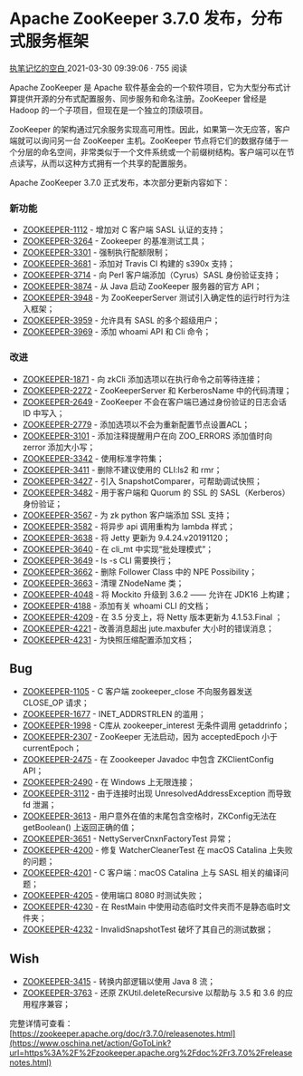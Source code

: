 # Apache ZooKeeper 3.7.0 发布，分布式服务框架

[执笔记忆的空白 ](https://122.51.148.168/users/26)2021-03-30 09:39:06 ⋅ 755 阅读

Apache ZooKeeper 是 Apache 软件基金会的一个软件项目，它为大型分布式计算提供开源的分布式配置服务、同步服务和命名注册。ZooKeeper 曾经是 Hadoop 的一个子项目，但现在是一个独立的顶级项目。

ZooKeeper 的架构通过冗余服务实现高可用性。因此，如果第一次无应答，客户端就可以询问另一台 ZooKeeper 主机。ZooKeeper 节点将它们的数据存储于一个分层的命名空间，非常类似于一个文件系统或一个前缀树结构。客户端可以在节点读写，从而以这种方式拥有一个共享的配置服务。

Apache ZooKeeper 3.7.0 正式发布，本次部分更新内容如下：

### **新功能**

- [ZOOKEEPER-1112](https://www.oschina.net/action/GoToLink?url=https%3A%2F%2Fissues.apache.org%2Fjira%2Fbrowse%2FZOOKEEPER-1112) - 增加对 C 客户端 SASL 认证的支持；
- [ZOOKEEPER-3264](https://www.oschina.net/action/GoToLink?url=https%3A%2F%2Fissues.apache.org%2Fjira%2Fbrowse%2FZOOKEEPER-3264) - Zookeeper 的基准测试工具；
- [ZOOKEEPER-3301](https://www.oschina.net/action/GoToLink?url=https%3A%2F%2Fissues.apache.org%2Fjira%2Fbrowse%2FZOOKEEPER-3301) - 强制执行配额限制；
- [ZOOKEEPER-3681](https://www.oschina.net/action/GoToLink?url=https%3A%2F%2Fissues.apache.org%2Fjira%2Fbrowse%2FZOOKEEPER-3681) - 添加对 Travis CI 构建的 s390x 支持；
- [ZOOKEEPER-3714](https://www.oschina.net/action/GoToLink?url=https%3A%2F%2Fissues.apache.org%2Fjira%2Fbrowse%2FZOOKEEPER-3714) - 向 Perl 客户端添加（Cyrus）SASL 身份验证支持；
- [ZOOKEEPER-3874](https://www.oschina.net/action/GoToLink?url=https%3A%2F%2Fissues.apache.org%2Fjira%2Fbrowse%2FZOOKEEPER-3874) - 从 Java 启动 ZooKeeper 服务器的官方 API；
- [ZOOKEEPER-3948](https://www.oschina.net/action/GoToLink?url=https%3A%2F%2Fissues.apache.org%2Fjira%2Fbrowse%2FZOOKEEPER-3948) - 为 ZooKeeperServer 测试引入确定性的运行时行为注入框架；
- [ZOOKEEPER-3959](https://www.oschina.net/action/GoToLink?url=https%3A%2F%2Fissues.apache.org%2Fjira%2Fbrowse%2FZOOKEEPER-3959) - 允许具有 SASL 的多个超级用户；
- [ZOOKEEPER-3969](https://www.oschina.net/action/GoToLink?url=https%3A%2F%2Fissues.apache.org%2Fjira%2Fbrowse%2FZOOKEEPER-3969) - 添加 whoami API 和 Cli 命令；

### **改进**

- [ZOOKEEPER-1871](https://www.oschina.net/action/GoToLink?url=https%3A%2F%2Fissues.apache.org%2Fjira%2Fbrowse%2FZOOKEEPER-1871) - 向 zkCli 添加选项以在执行命令之前等待连接；
- [ZOOKEEPER-2272](https://www.oschina.net/action/GoToLink?url=https%3A%2F%2Fissues.apache.org%2Fjira%2Fbrowse%2FZOOKEEPER-2272) - ZooKeeperServer 和 KerberosName 中的代码清理；
- [ZOOKEEPER-2649](https://www.oschina.net/action/GoToLink?url=https%3A%2F%2Fissues.apache.org%2Fjira%2Fbrowse%2FZOOKEEPER-2649) - ZooKeeper 不会在客户端已通过身份验证的日志会话 ID 中写入；
- [ZOOKEEPER-2779](https://www.oschina.net/action/GoToLink?url=https%3A%2F%2Fissues.apache.org%2Fjira%2Fbrowse%2FZOOKEEPER-2779) - 添加选项以不会为重新配置节点设置ACL；
- [ZOOKEEPER-3101](https://www.oschina.net/action/GoToLink?url=https%3A%2F%2Fissues.apache.org%2Fjira%2Fbrowse%2FZOOKEEPER-3101) - 添加注释提醒用户在向 ZOO_ERRORS 添加值时向 zerror 添加大小写；
- [ZOOKEEPER-3342](https://www.oschina.net/action/GoToLink?url=https%3A%2F%2Fissues.apache.org%2Fjira%2Fbrowse%2FZOOKEEPER-3342) - 使用标准字符集；
- [ZOOKEEPER-3411](https://www.oschina.net/action/GoToLink?url=https%3A%2F%2Fissues.apache.org%2Fjira%2Fbrowse%2FZOOKEEPER-3411) - 删除不建议使用的 CLI:ls2 和 rmr；
- [ZOOKEEPER-3427](https://www.oschina.net/action/GoToLink?url=https%3A%2F%2Fissues.apache.org%2Fjira%2Fbrowse%2FZOOKEEPER-3427) - 引入 SnapshotComparer，可帮助调试快照；
- [ZOOKEEPER-3482](https://www.oschina.net/action/GoToLink?url=https%3A%2F%2Fissues.apache.org%2Fjira%2Fbrowse%2FZOOKEEPER-3482) - 用于客户端和 Quorum 的 SSL 的 SASL（Kerberos）身份验证；
- [ZOOKEEPER-3567](https://www.oschina.net/action/GoToLink?url=https%3A%2F%2Fissues.apache.org%2Fjira%2Fbrowse%2FZOOKEEPER-3567) - 为 zk python 客户端添加 SSL 支持；
- [ZOOKEEPER-3582](https://www.oschina.net/action/GoToLink?url=https%3A%2F%2Fissues.apache.org%2Fjira%2Fbrowse%2FZOOKEEPER-3582) - 将异步 api 调用重构为 lambda 样式；
- [ZOOKEEPER-3638](https://www.oschina.net/action/GoToLink?url=https%3A%2F%2Fissues.apache.org%2Fjira%2Fbrowse%2FZOOKEEPER-3638) - 将 Jetty 更新为 9.4.24.v20191120；
- [ZOOKEEPER-3640](https://www.oschina.net/action/GoToLink?url=https%3A%2F%2Fissues.apache.org%2Fjira%2Fbrowse%2FZOOKEEPER-3640) - 在 cli_mt 中实现“批处理模式”；
- [ZOOKEEPER-3649](https://www.oschina.net/action/GoToLink?url=https%3A%2F%2Fissues.apache.org%2Fjira%2Fbrowse%2FZOOKEEPER-3649) - ls -s CLI 需要换行；
- [ZOOKEEPER-3662](https://www.oschina.net/action/GoToLink?url=https%3A%2F%2Fissues.apache.org%2Fjira%2Fbrowse%2FZOOKEEPER-3662) - 删除 Follower Class 中的 NPE Possibility；
- [ZOOKEEPER-3663](https://www.oschina.net/action/GoToLink?url=https%3A%2F%2Fissues.apache.org%2Fjira%2Fbrowse%2FZOOKEEPER-3663) - 清理 ZNodeName 类；
- [ZOOKEEPER-4048](https://www.oschina.net/action/GoToLink?url=https%3A%2F%2Fissues.apache.org%2Fjira%2Fbrowse%2FZOOKEEPER-4048) - 将 Mockito 升级到 3.6.2 —— 允许在 JDK16 上构建；
- [ZOOKEEPER-4188](https://www.oschina.net/action/GoToLink?url=https%3A%2F%2Fissues.apache.org%2Fjira%2Fbrowse%2FZOOKEEPER-4188) - 添加有关 whoami CLI 的文档；
- [ZOOKEEPER-4209](https://www.oschina.net/action/GoToLink?url=https%3A%2F%2Fissues.apache.org%2Fjira%2Fbrowse%2FZOOKEEPER-4209) - 在 3.5 分支上，将 Netty 版本更新为 4.1.53.Final ；
- [ZOOKEEPER-4221](https://www.oschina.net/action/GoToLink?url=https%3A%2F%2Fissues.apache.org%2Fjira%2Fbrowse%2FZOOKEEPER-4221) - 改善消息超出 jute.maxbufer 大小时的错误消息；
- [ZOOKEEPER-4231](https://www.oschina.net/action/GoToLink?url=https%3A%2F%2Fissues.apache.org%2Fjira%2Fbrowse%2FZOOKEEPER-4231) - 为快照压缩配置添加文档；

## **Bug**

- [ZOOKEEPER-1105](https://www.oschina.net/action/GoToLink?url=https%3A%2F%2Fissues.apache.org%2Fjira%2Fbrowse%2FZOOKEEPER-1105) - C 客户端 zookeeper_close 不向服务器发送 CLOSE_OP 请求；
- [ZOOKEEPER-1677](https://www.oschina.net/action/GoToLink?url=https%3A%2F%2Fissues.apache.org%2Fjira%2Fbrowse%2FZOOKEEPER-1677) - INET_ADDRSTRLEN 的滥用；
- [ZOOKEEPER-1998](https://www.oschina.net/action/GoToLink?url=https%3A%2F%2Fissues.apache.org%2Fjira%2Fbrowse%2FZOOKEEPER-1998) - C库从 zookeeper_interest 无条件调用 getaddrinfo；
- [ZOOKEEPER-2307](https://www.oschina.net/action/GoToLink?url=https%3A%2F%2Fissues.apache.org%2Fjira%2Fbrowse%2FZOOKEEPER-2307) - ZooKeeper 无法启动，因为 acceptedEpoch 小于 currentEpoch；
- [ZOOKEEPER-2475](https://www.oschina.net/action/GoToLink?url=https%3A%2F%2Fissues.apache.org%2Fjira%2Fbrowse%2FZOOKEEPER-2475) - 在 Zoookeeper Javadoc 中包含 ZKClientConfig API；
- [ZOOKEEPER-2490](https://www.oschina.net/action/GoToLink?url=https%3A%2F%2Fissues.apache.org%2Fjira%2Fbrowse%2FZOOKEEPER-2490) - 在 Windows 上无限连接；
- [ZOOKEEPER-3112](https://www.oschina.net/action/GoToLink?url=https%3A%2F%2Fissues.apache.org%2Fjira%2Fbrowse%2FZOOKEEPER-3112) - 由于连接时出现 UnresolvedAddressException 而导致 fd 泄漏；
- [ZOOKEEPER-3613](https://www.oschina.net/action/GoToLink?url=https%3A%2F%2Fissues.apache.org%2Fjira%2Fbrowse%2FZOOKEEPER-3613) - 用户意外在值的末尾包含空格时，ZKConfig无法在getBoolean() 上返回正确的值；
- [ZOOKEEPER-3651](https://www.oschina.net/action/GoToLink?url=https%3A%2F%2Fissues.apache.org%2Fjira%2Fbrowse%2FZOOKEEPER-3651) - NettyServerCnxnFactoryTest 异常；
- [ZOOKEEPER-4200](https://www.oschina.net/action/GoToLink?url=https%3A%2F%2Fissues.apache.org%2Fjira%2Fbrowse%2FZOOKEEPER-4200) - 修复 WatcherCleanerTest 在 macOS Catalina 上失败的问题；
- [ZOOKEEPER-4201](https://www.oschina.net/action/GoToLink?url=https%3A%2F%2Fissues.apache.org%2Fjira%2Fbrowse%2FZOOKEEPER-4201) - C 客户端：macOS Catalina 上与 SASL 相关的编译问题；
- [ZOOKEEPER-4205](https://www.oschina.net/action/GoToLink?url=https%3A%2F%2Fissues.apache.org%2Fjira%2Fbrowse%2FZOOKEEPER-4205) - 使用端口 8080 时测试失败；
- [ZOOKEEPER-4230](https://www.oschina.net/action/GoToLink?url=https%3A%2F%2Fissues.apache.org%2Fjira%2Fbrowse%2FZOOKEEPER-4230) - 在 RestMain 中使用动态临时文件夹而不是静态临时文件夹；
- [ZOOKEEPER-4232](https://www.oschina.net/action/GoToLink?url=https%3A%2F%2Fissues.apache.org%2Fjira%2Fbrowse%2FZOOKEEPER-4232) - InvalidSnapshotTest 破坏了其自己的测试数据；

## **Wish**

- [ZOOKEEPER-3415](https://www.oschina.net/action/GoToLink?url=https%3A%2F%2Fissues.apache.org%2Fjira%2Fbrowse%2FZOOKEEPER-3415) - 转换内部逻辑以使用 Java 8 流；
- [ZOOKEEPER-3763](https://www.oschina.net/action/GoToLink?url=https%3A%2F%2Fissues.apache.org%2Fjira%2Fbrowse%2FZOOKEEPER-3763) - 还原 ZKUtil.deleteRecursive 以帮助与 3.5 和 3.6 的应用程序兼容；

完整详情可查看：[https://zookeeper.apache.org/doc/r3.7.0/releasenotes.html](https://www.oschina.net/action/GoToLink?url=https%3A%2F%2Fzookeeper.apache.org%2Fdoc%2Fr3.7.0%2Freleasenotes.html)